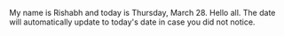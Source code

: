 My name is Rishabh and today is Thursday, March 28. Hello all. The date will automatically update to today's date in case you did not notice.
